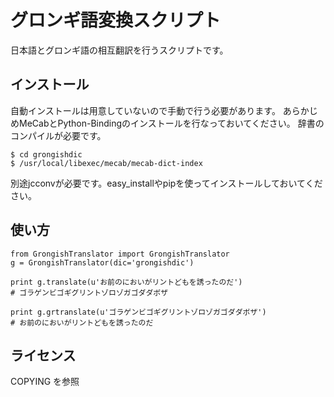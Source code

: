グロンギ語変換スクリプト
======================
日本語とグロンギ語の相互翻訳を行うスクリプトです。

## インストール
自動インストールは用意していないので手動で行う必要があります。
あらかじめMeCabとPython-Bindingのインストールを行なっておいてください。
辞書のコンパイルが必要です。

    $ cd grongishdic
    $ /usr/local/libexec/mecab/mecab-dict-index

別途jcconvが必要です。easy_installやpipを使ってインストールしておいてください。

## 使い方

    from GrongishTranslator import GrongishTranslator
    g = GrongishTranslator(dic='grongishdic')
    
    print g.translate(u'お前のにおいがリントどもを誘ったのだ')
    # ゴラゲンビゴギグリントゾロゾガゴダダボザ
    
    print g.grtranslate(u'ゴラゲンビゴギグリントゾロゾガゴダダボザ')
    # お前のにおいがリントどもを誘ったのだ

## ライセンス
COPYING を参照
